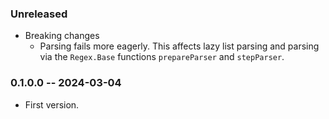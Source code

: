 ### Unreleased

* Breaking changes
  * Parsing fails more eagerly. This affects lazy list parsing and parsing via
    the `Regex.Base` functions `prepareParser` and `stepParser`.

### 0.1.0.0 -- 2024-03-04

* First version.
